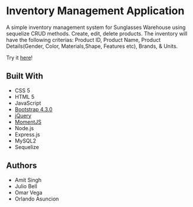 # Inventory Management Application

A simple inventory management system for Sunglasses Warehouse using sequelize CRUD methods. Create, edit, delete products. The inventory will have the following criterias: Product ID, Product Name, Product Details(Gender, Color, Materials,Shape, Features etc), Brands, & Units.

Try it [here]()!

## Built With

* CSS 5
* HTML 5
* JavaScript
* [Bootstrap 4.3.0](https://getbootstrap.com/docs/4.3/getting-started/introduction/) 
* [jQuery](http://jquery.com/)
* [MomentJS](https://momentjs.com/)
* Node.js
* Express.js
* MySQL2
* Sequelize



## Authors

* Amit Singh 
* Julio Bell 
* Omar Vega 
* Orlando Asuncion

